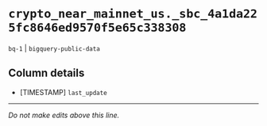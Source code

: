 # `crypto_near_mainnet_us._sbc_4a1da225fc8646ed9570f5e65c338308`
`bq-1` | `bigquery-public-data`

## Column details
* [TIMESTAMP] `last_update`

-------------------------------------------------------------------------------
*Do not make edits above this line.*
